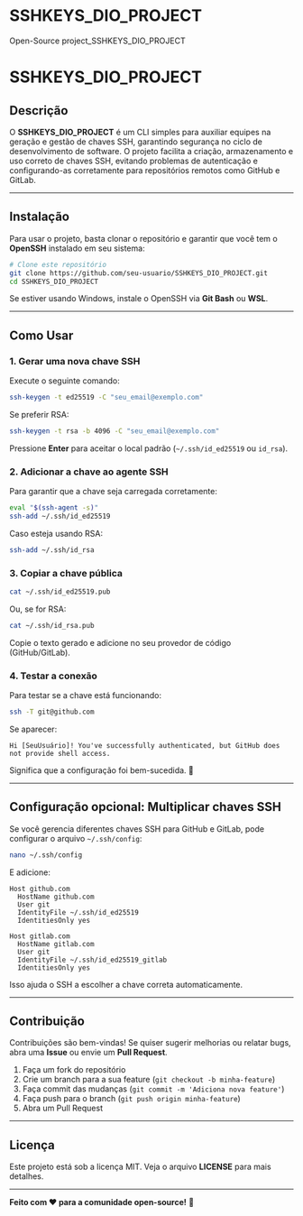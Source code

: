 # SSHKEYS_DIO_PROJECT
Open-Source project_SSHKEYS_DIO_PROJECT
# SSHKEYS_DIO_PROJECT

## Descrição
O **SSHKEYS_DIO_PROJECT** é um CLI simples para auxiliar equipes na geração e gestão de chaves SSH, garantindo segurança no ciclo de desenvolvimento de software. O projeto facilita a criação, armazenamento e uso correto de chaves SSH, evitando problemas de autenticação e configurando-as corretamente para repositórios remotos como GitHub e GitLab.

---

## Instalação

Para usar o projeto, basta clonar o repositório e garantir que você tem o **OpenSSH** instalado em seu sistema:

```bash
# Clone este repositório
git clone https://github.com/seu-usuario/SSHKEYS_DIO_PROJECT.git
cd SSHKEYS_DIO_PROJECT
```

Se estiver usando Windows, instale o OpenSSH via **Git Bash** ou **WSL**.

---

## Como Usar

### 1. Gerar uma nova chave SSH

Execute o seguinte comando:

```bash
ssh-keygen -t ed25519 -C "seu_email@exemplo.com"
```

Se preferir RSA:

```bash
ssh-keygen -t rsa -b 4096 -C "seu_email@exemplo.com"
```

Pressione **Enter** para aceitar o local padrão (`~/.ssh/id_ed25519` ou `id_rsa`).

### 2. Adicionar a chave ao agente SSH

Para garantir que a chave seja carregada corretamente:

```bash
eval "$(ssh-agent -s)"
ssh-add ~/.ssh/id_ed25519
```

Caso esteja usando RSA:

```bash
ssh-add ~/.ssh/id_rsa
```

### 3. Copiar a chave pública

```bash
cat ~/.ssh/id_ed25519.pub
```

Ou, se for RSA:

```bash
cat ~/.ssh/id_rsa.pub
```

Copie o texto gerado e adicione no seu provedor de código (GitHub/GitLab).

### 4. Testar a conexão

Para testar se a chave está funcionando:

```bash
ssh -T git@github.com
```

Se aparecer:

```
Hi [SeuUsuário]! You've successfully authenticated, but GitHub does not provide shell access.
```

Significa que a configuração foi bem-sucedida. 🎉

---

## Configuração opcional: Multiplicar chaves SSH
Se você gerencia diferentes chaves SSH para GitHub e GitLab, pode configurar o arquivo `~/.ssh/config`:

```bash
nano ~/.ssh/config
```

E adicione:

```
Host github.com
  HostName github.com
  User git
  IdentityFile ~/.ssh/id_ed25519
  IdentitiesOnly yes

Host gitlab.com
  HostName gitlab.com
  User git
  IdentityFile ~/.ssh/id_ed25519_gitlab
  IdentitiesOnly yes
```

Isso ajuda o SSH a escolher a chave correta automaticamente.

---

## Contribuição
Contribuições são bem-vindas! Se quiser sugerir melhorias ou relatar bugs, abra uma **Issue** ou envie um **Pull Request**.

1. Faça um fork do repositório
2. Crie um branch para a sua feature (`git checkout -b minha-feature`)
3. Faça commit das mudanças (`git commit -m 'Adiciona nova feature'`)
4. Faça push para o branch (`git push origin minha-feature`)
5. Abra um Pull Request

---

## Licença
Este projeto está sob a licença MIT. Veja o arquivo **LICENSE** para mais detalhes.

---

**Feito com ❤️ para a comunidade open-source!** 🚀

